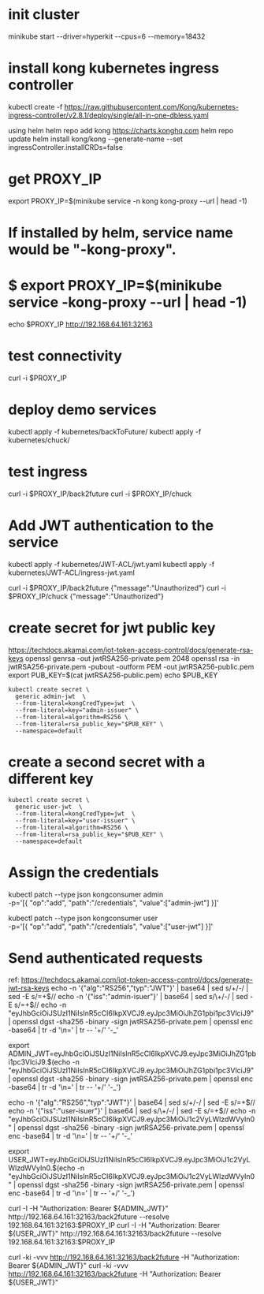# init cluster
minikube start --driver=hyperkit --cpus=6 --memory=18432

# install kong kubernetes ingress controller
kubectl create -f https://raw.githubusercontent.com/Kong/kubernetes-ingress-controller/v2.8.1/deploy/single/all-in-one-dbless.yaml

using helm
helm repo add kong https://charts.konghq.com
helm repo update
helm install kong/kong --generate-name --set ingressController.installCRDs=false

# get PROXY_IP
export PROXY_IP=$(minikube service -n kong kong-proxy --url | head -1)
# If installed by helm, service name would be "<release-name>-kong-proxy".
# $ export PROXY_IP=$(minikube service <release-name>-kong-proxy --url | head -1)
echo $PROXY_IP
http://192.168.64.161:32163

# test connectivity
curl -i $PROXY_IP

# deploy demo services
kubectl apply -f kubernetes/backToFuture/
kubectl apply -f kubernetes/chuck/

# test ingress
curl -i $PROXY_IP/back2future 
curl -i $PROXY_IP/chuck

# Add JWT authentication to the service
kubectl apply -f kubernetes/JWT-ACL/jwt.yaml
kubectl apply -f kubernetes/JWT-ACL/ingress-jwt.yaml 

curl -i $PROXY_IP/back2future 
{"message":"Unauthorized"}
curl -i $PROXY_IP/chuck
{"message":"Unauthorized"}

# create secret for jwt public key
https://techdocs.akamai.com/iot-token-access-control/docs/generate-rsa-keys
openssl genrsa -out jwtRSA256-private.pem 2048
openssl rsa -in jwtRSA256-private.pem -pubout -outform PEM -out jwtRSA256-public.pem
export PUB_KEY=$(cat jwtRSA256-public.pem)
echo $PUB_KEY
```
kubectl create secret \
  generic admin-jwt  \
  --from-literal=kongCredType=jwt  \
  --from-literal=key="admin-issuer" \
  --from-literal=algorithm=RS256 \
  --from-literal=rsa_public_key="$PUB_KEY" \
  --namespace=default
```

# create a second secret with a different key
```
kubectl create secret \
  generic user-jwt  \
  --from-literal=kongCredType=jwt  \
  --from-literal=key="user-issuer" \
  --from-literal=algorithm=RS256 \
  --from-literal=rsa_public_key="$PUB_KEY" \
  --namespace=default
```

# Assign the credentials
kubectl patch --type json kongconsumer admin \
  -p='[{
    "op":"add",
    "path":"/credentials",
    "value":["admin-jwt"]
  }]'

kubectl patch --type json kongconsumer user \
  -p='[{
    "op":"add",
    "path":"/credentials",
    "value":["user-jwt"]
  }]'


# Send authenticated requests
ref: https://techdocs.akamai.com/iot-token-access-control/docs/generate-jwt-rsa-keys
echo -n '{"alg":"RS256","typ":"JWT"}' | base64 | sed s/\+/-/ | sed -E s/=+$//
echo -n '{"iss":"admin-isuer"}' | base64 | sed s/\+/-/ | sed -E s/=+$//
echo -n "eyJhbGciOiJSUzI1NiIsInR5cCI6IkpXVCJ9.eyJpc3MiOiJhZG1pbi1pc3VlciJ9" | openssl dgst -sha256 -binary -sign jwtRSA256-private.pem  | openssl enc -base64 | tr -d '\n=' | tr -- '+/' '-_'

export ADMIN_JWT=eyJhbGciOiJSUzI1NiIsInR5cCI6IkpXVCJ9.eyJpc3MiOiJhZG1pbi1pc3VlciJ9.$(echo -n "eyJhbGciOiJSUzI1NiIsInR5cCI6IkpXVCJ9.eyJpc3MiOiJhZG1pbi1pc3VlciJ9" | openssl dgst -sha256 -binary -sign jwtRSA256-private.pem  | openssl enc -base64 | tr -d '\n=' | tr -- '+/' '-_')

echo -n '{"alg":"RS256","typ":"JWT"}' | base64 | sed s/\+/-/ | sed -E s/=+$//
echo -n '{"iss":"user-isuer"}' | base64 | sed s/\+/-/ | sed -E s/=+$//
echo -n "eyJhbGciOiJSUzI1NiIsInR5cCI6IkpXVCJ9.eyJpc3MiOiJ1c2VyLWlzdWVyIn0" | openssl dgst -sha256 -binary -sign jwtRSA256-private.pem  | openssl enc -base64 | tr -d '\n=' | tr -- '+/' '-_'

export USER_JWT=eyJhbGciOiJSUzI1NiIsInR5cCI6IkpXVCJ9.eyJpc3MiOiJ1c2VyLWlzdWVyIn0.$(echo -n "eyJhbGciOiJSUzI1NiIsInR5cCI6IkpXVCJ9.eyJpc3MiOiJ1c2VyLWlzdWVyIn0" | openssl dgst -sha256 -binary -sign jwtRSA256-private.pem  | openssl enc -base64 | tr -d '\n=' | tr -- '+/' '-_')

curl -I -H "Authorization: Bearer ${ADMIN_JWT}" http://192.168.64.161:32163/back2future --resolve 192.168.64.161:32163:$PROXY_IP
curl -I -H "Authorization: Bearer ${USER_JWT}" http://192.168.64.161:32163/back2future --resolve 192.168.64.161:32163:$PROXY_IP

curl -ki -vvv http://192.168.64.161:32163/back2future -H "Authorization: Bearer ${ADMIN_JWT}"
curl -ki -vvv http://192.168.64.161:32163/back2future -H "Authorization: Bearer ${USER_JWT}"
